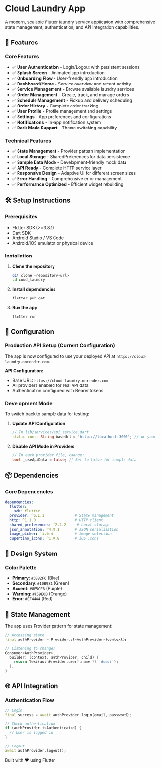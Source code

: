 # Cloud Laundry App

A modern, scalable Flutter laundry service application with comprehensive state management, authentication, and API integration capabilities.

## 🚀 Features

### Core Features
- ✅ **User Authentication** - Login/Logout with persistent sessions
- ✅ **Splash Screen** - Animated app introduction  
- ✅ **Onboarding Flow** - User-friendly app introduction
- ✅ **Dashboard/Home** - Service overview and recent activity
- ✅ **Service Management** - Browse available laundry services
- ✅ **Order Management** - Create, track, and manage orders
- ✅ **Schedule Management** - Pickup and delivery scheduling
- ✅ **Order History** - Complete order tracking
- ✅ **User Profile** - Profile management and settings
- ✅ **Settings** - App preferences and configurations
- ✅ **Notifications** - In-app notification system
- ✅ **Dark Mode Support** - Theme switching capability

### Technical Features
- ✅ **State Management** - Provider pattern implementation
- ✅ **Local Storage** - SharedPreferences for data persistence
- ✅ **Sample Data Mode** - Development-friendly mock data
- ✅ **API Ready** - Complete HTTP service layer
- ✅ **Responsive Design** - Adaptive UI for different screen sizes
- ✅ **Error Handling** - Comprehensive error management
- ✅ **Performance Optimized** - Efficient widget rebuilding

## 🛠️ Setup Instructions

### Prerequisites
- Flutter SDK (>=3.8.1)
- Dart SDK
- Android Studio / VS Code
- Android/iOS emulator or physical device

### Installation

1. **Clone the repository**
   ```bash
   git clone <repository-url>
   cd coud_laundry
   ```

2. **Install dependencies**
   ```bash
   flutter pub get
   ```

3. **Run the app**
   ```bash
   flutter run
   ```

## 🔧 Configuration

### Production API Setup (Current Configuration)
The app is now configured to use your deployed API at `https://cloud-laundry.onrender.com`.

**API Configuration:**
- Base URL: `https://cloud-laundry.onrender.com`
- All providers enabled for real API data
- Authentication configured with Bearer tokens

### Development Mode
To switch back to sample data for testing:

1. **Update API Configuration**
   ```dart
   // In lib/services/api_service.dart
   static const String baseUrl = 'https://localhost:3000'; // or your dev server
   ```

2. **Disable API Mode in Providers**
   ```dart
   // In each provider file, change:
   bool _useApiData = false; // Set to false for sample data
   ```

## 📦 Dependencies

### Core Dependencies
```yaml
dependencies:
  flutter:
    sdk: flutter
  provider: ^6.1.1              # State management
  http: ^1.1.0                  # HTTP client
  shared_preferences: ^2.2.2     # Local storage
  json_annotation: ^4.8.1       # JSON serialization
  image_picker: ^1.0.4          # Image selection
  cupertino_icons: ^1.0.8       # iOS icons
```

## 🎨 Design System

### Color Palette
- **Primary**: `#3B82F6` (Blue)
- **Secondary**: `#10B981` (Green)
- **Accent**: `#8B5CF6` (Purple)
- **Warning**: `#F59E0B` (Orange)
- **Error**: `#EF4444` (Red)

## 🔄 State Management

The app uses Provider pattern for state management:

```dart
// Accessing state
final authProvider = Provider.of<AuthProvider>(context);

// Listening to changes
Consumer<AuthProvider>(
  builder: (context, authProvider, child) {
    return Text(authProvider.user?.name ?? 'Guest');
  },
)
```

## 🌐 API Integration

### Authentication Flow
```dart
// Login
final success = await authProvider.login(email, password);

// Check authentication
if (authProvider.isAuthenticated) {
  // User is logged in
}

// Logout
await authProvider.logout();
```

Built with ❤️ using Flutter
